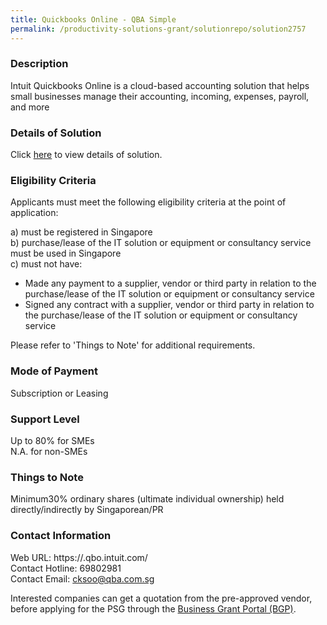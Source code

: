 ```yaml
---
title: Quickbooks Online - QBA Simple
permalink: /productivity-solutions-grant/solutionrepo/solution2757
---
```


### Description

Intuit Quickbooks Online is a cloud-based accounting solution that helps small businesses manage their accounting, incoming, expenses, payroll, and more

### Details of Solution

Click <a href='https://www.gobusiness.gov.sg/images/psg/Quest_Business_Advisory_20210337_Desensitised_Annex_3.pdf' target='_blank' rel='noopener'>here</a> to view details of solution.

### Eligibility Criteria

Applicants must meet the following eligibility criteria at the point of application:

a) must be registered in Singapore <br>
b) purchase/lease of the IT solution or equipment or consultancy service must be used in Singapore <br>
c) must not have:
- Made any payment to a supplier, vendor or third party in relation to the purchase/lease of the IT solution or equipment or consultancy service
- Signed any contract with a supplier, vendor or third party in relation to the purchase/lease of the IT solution or equipment or consultancy service

Please refer to 'Things to Note' for additional requirements.

### Mode of Payment
Subscription or Leasing

### Support Level
Up to 80% for SMEs <br>
N.A. for non-SMEs

### Things to Note
Minimum30% ordinary shares (ultimate individual ownership) held directly/indirectly by Singaporean/PR

### Contact Information
Web URL: https://.qbo.intuit.com/ <br>Contact Hotline: 69802981 <br>Contact Email: cksoo@qba.com.sg <br>

Interested companies can get a quotation from the pre-approved vendor, before applying for the PSG through the <a target='_blank' rel='noopener' href='https://www.businessgrants.gov.sg/'>Business Grant Portal (BGP)</a>.
